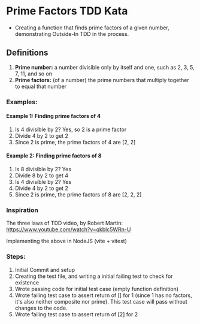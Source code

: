 # Prime Factors TDD Kata
- Creating a function that finds prime factors of a given number, demonstrating Outside-In TDD in the process.

## Definitions
<ol>
    <li><strong>Prime number:</strong> a number divisible only by itself and one, such as 2, 3, 5, 7, 11, and so on</li>
    <li><strong>Prime factors:</strong> (of a number) the prime numbers that multiply together to equal that number</li>
</ol>

### Examples:
#### Example 1: Finding prime factors of 4

1. Is 4 divisible by 2? Yes, so 2 is a prime factor
2. Divide 4 by 2 to get 2
3. Since 2 is prime, the prime factors of 4 are [2, 2]

#### Example 2: Finding prime factors of 8

1. Is 8 divisible by 2? Yes
2. Divide 8 by 2 to get 4
3. Is 4 divisible by 2? Yes
4. Divide 4 by 2 to get 2
5. Since 2 is prime, the prime factors of 8 are [2, 2, 2]

### Inspiration
The three laws of TDD video, by Robert Martin: 
https://www.youtube.com/watch?v=qkblc5WRn-U

Implementing the above in NodeJS (vite + vitest)

### Steps:
1. Initial Commit and setup
2. Creating the test file, and writing a initial failing test to check for existence
3. Wrote passing code for initial test case (empty function definition)
4. Wrote failing test case to assert return of [] for 1 (since 1 has no factors, it's also neither composite nor prime). This test case will pass without changes to the code.
5. Wrote failing test case to assert return of [2] for 2